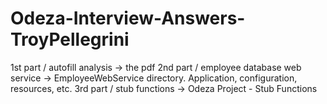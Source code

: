 # Odeza-Interview-Answers-TroyPellegrini

1st part / autofill analysis -> the pdf
2nd part / employee database web service -> EmployeeWebService directory. Application, configuration, resources, etc.
3rd part / stub functions -> Odeza Project - Stub Functions
 
